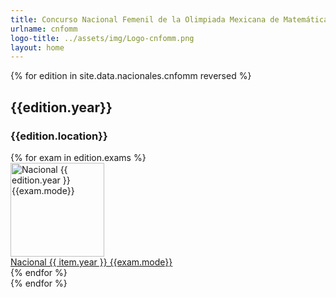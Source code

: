 ```yaml
---
title: Concurso Nacional Femenil de la Olimpiada Mexicana de Matemáticas
urlname: cnfomm
logo-title: ../assets/img/Logo-cnfomm.png
layout: home
---
```

{% for edition in site.data.nacionales.cnfomm reversed %}
<div class="row">
	<div class="col mb-3">
	<h2 class="text-center">{{edition.year}}</h2>
	<h3 class="text-center">{{edition.location}}</h3>
    <div class="row row-cols-1 row-cols-xl-4 row-cols-md-3 g-4">
    {% for exam in edition.exams %}
        <div class="col">
          <div class="card h-100 mb-3">
            <a
              href="{{site.baseurl}}/assets/pdf/Nacionales/CNFOMM/{{edition.year}}-{{exam.tag}}.pdf"
              target="_blank"
              rel="noopener noreferrer"
            >
              <img
                height="150px"
                style="object-fit: contain;"
                class="card-img-top border-bottom bg-white"
                src="{{site.baseurl}}/assets/img/{{edition.thumbnail}}"
                alt="Nacional {{ edition.year }} {{exam.mode}}">
            </a>
            <div class="card-body">
              <a
                href="{{site.baseurl}}/assets/pdf/Nacionales/CNFOMM/{{edition.year}}-{{exam.tag}}.pdf"
                target="_blank"
                class="card-link"
                rel="noopener noreferrer"
              >Nacional {{ item.year }} {{exam.mode}}</a>
            </div>
          </div>
        </div>
    {% endfor %}
    </div>
  </div>
</div>
{% endfor %}